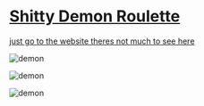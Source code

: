 # [Shitty Demon Roulette](https://matcool.github.io/extreme-demon-roulette/)
[just go to the website theres not much to see here](https://matcool.github.io/extreme-demon-roulette/)


![demon](https://gdbrowser.com/difficulty/demon-extreme-featured.png)

![demon](https://gdbrowser.com/difficulty/demon-extreme-featured.png)

![demon](https://gdbrowser.com/difficulty/demon-extreme-featured.png)
